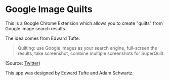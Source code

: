 # Google Image Quilts

This is a Google Chrome Extension which allows you to create "quilts" from Google image search results.

The idea comes from Edward Tufte:

> Quilting: use Google images as your search engine, full-screen the results, take screenshot, combine multiple screenshots for SuperQuilt.

(Source: [Twitter](https://twitter.com/EdwardTufte/status/314851425349955585))

This app was designed by Edward Tufte and Adam Schwartz.
